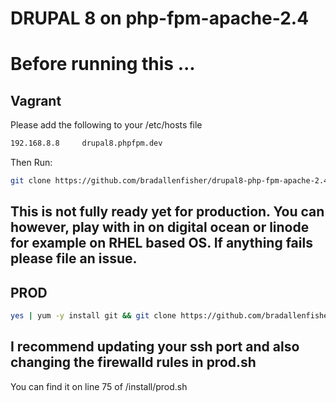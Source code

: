 # DRUPAL 8 on php-fpm-apache-2.4
# Before running this ...

## Vagrant
Please add the following to your /etc/hosts file
``` bash
192.168.8.8     drupal8.phpfpm.dev
```

Then Run:
```bash
git clone https://github.com/bradallenfisher/drupal8-php-fpm-apache-2.4-centos7.git; cd drupal8-php-fpm-apache-2.4-centos7; vagrant up
```

## This is not fully ready yet for production. You can however, play with in on digital ocean or linode for example on RHEL based OS. If anything fails please file an issue. 

## PROD
```bash
yes | yum -y install git && git clone https://github.com/bradallenfisher/drupal8-php-fpm-apache-2.4-centos7.git && cd drupal8-php-fpm-apache-2.4-centos7 && chmod 700 install/prod.sh && install/prod.sh
```
## I recommend updating your ssh port and also changing the firewalld rules in prod.sh 
You can find it on line 75 of /install/prod.sh
